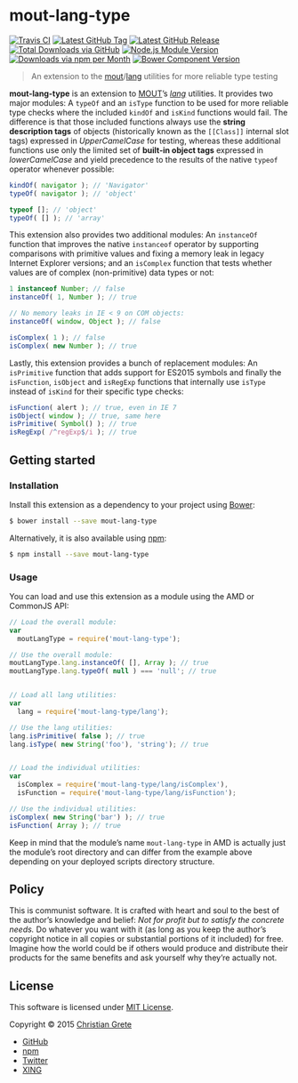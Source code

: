 # mout-lang-type

[![Travis CI](https://img.shields.io/travis/ChristianGrete/mout-lang-type.svg)](https://travis-ci.org/ChristianGrete/mout-lang-type)
[![Latest GitHub Tag](https://img.shields.io/github/tag/ChristianGrete/mout-lang-type.svg)](https://github.com/ChristianGrete/mout-lang-type/tags)
[![Latest GitHub Release](https://img.shields.io/github/release/ChristianGrete/mout-lang-type.svg)](https://github.com/ChristianGrete/mout-lang-type/releases/latest)
[![Total Downloads via GitHub](https://img.shields.io/github/downloads/ChristianGrete/mout-lang-type/latest/total.svg)](https://github.com/ChristianGrete/mout-lang-type/releases)
[![Node.js Module Version](https://img.shields.io/npm/v/mout-lang-type.svg)](https://www.npmjs.com/package/mout-lang-type)
[![Downloads via npm per Month](https://img.shields.io/npm/dm/mout-lang-type.svg)](https://www.npmjs.com/package/mout-lang-type)
[![Bower Component Version](https://img.shields.io/bower/v/mout-lang-type.svg)](http://bower.io/search/?q=mout-lang-type)

> An extension to the [mout](http://moutjs.com)/[lang](http://moutjs.com/docs/latest/lang.html) utilities for more reliable type testing

__mout-lang-type__ is an extension to [MOUT](http://moutjs.com)’s _[lang](http://moutjs.com/docs/latest/lang.html)_ utilities. It provides two major modules: A `typeOf` and an `isType` function to be used for more reliable type checks where the included `kindOf` and `isKind` functions would fail. The difference is that those included functions always use the __string description tags__ of objects (historically known as the `[[Class]]` internal slot tags) expressed in _UpperCamelCase_ for testing, whereas these additional functions use only the limited set of __built-in object tags__ expressed in _lowerCamelCase_ and yield precedence to the results of the native `typeof` operator whenever possible:
```js
kindOf( navigator ); // 'Navigator'
typeOf( navigator ); // 'object'

typeof []; // 'object'
typeOf( [] ); // 'array'
```
This extension also provides two additional modules: An `instanceOf` function that improves the native `instanceof` operator by supporting comparisons with primitive values and fixing a memory leak in legacy Internet Explorer versions; and an `isComplex` function that tests whether values are of complex (non-primitive) data types or not:
```js
1 instanceof Number; // false
instanceOf( 1, Number ); // true

// No memory leaks in IE < 9 on COM objects:
instanceOf( window, Object ); // false

isComplex( 1 ); // false
isComplex( new Number ); // true
```
Lastly, this extension provides a bunch of replacement modules: An `isPrimitive` function that adds support for ES2015 symbols and finally the `isFunction`, `isObject` and `isRegExp` functions that internally use `isType` instead of `isKind` for their specific type checks:
```js
isFunction( alert ); // true, even in IE 7
isObject( window ); // true, same here
isPrimitive( Symbol() ); // true
isRegExp( /^regExp$/i ); // true
```

## Getting started

### Installation
Install this extension as a dependency to your project using [Bower](http://bower.io):
```sh
$ bower install --save mout-lang-type
```
Alternatively, it is also available using [npm](https://www.npmjs.org):
```sh
$ npm install --save mout-lang-type
```

### Usage
You can load and use this extension as a module using the AMD or CommonJS API:
```js
// Load the overall module:
var
  moutLangType = require('mout-lang-type');

// Use the overall module:
moutLangType.lang.instanceOf( [], Array ); // true
moutLangType.lang.typeOf( null ) === 'null'; // true


// Load all lang utilities:
var
  lang = require('mout-lang-type/lang');

// Use the lang utilities:
lang.isPrimitive( false ); // true
lang.isType( new String('foo'), 'string'); // true


// Load the individual utilities:
var
  isComplex = require('mout-lang-type/lang/isComplex'),
  isFunction = require('mout-lang-type/lang/isFunction');

// Use the individual utilities:
isComplex( new String('bar') ); // true
isFunction( Array ); // true
```
Keep in mind that the module’s name `mout-lang-type` in AMD is actually just the module’s root directory and can differ from the example above depending on your deployed scripts directory structure.

## Policy

This is communist software. It is crafted with heart and soul to the best of the author’s knowledge and belief: _Not for profit but to satisfy the concrete needs._ Do whatever you want with it (as long as you keep the author’s copyright notice in all copies or substantial portions of it included) for free. Imagine how the world could be if others would produce and distribute their products for the same benefits and ask yourself why they’re actually not.

## License

This software is licensed under [MIT License](LICENSE.md).

Copyright © 2015 [Christian Grete](https://christiangrete.com)
- [GitHub](https://github.com/ChristianGrete)
- [npm](https://www.npmjs.com/~christiangrete)
- [Twitter](https://twitter.com/ChristianGrete)
- [XING](https://www.xing.com/profile/Christian_Grete2)